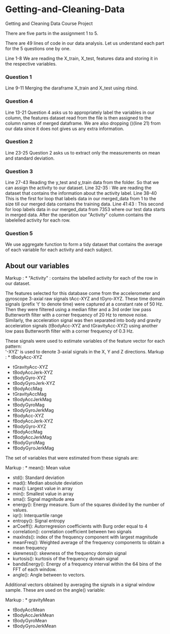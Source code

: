 # Getting-and-Cleaning-Data
Getting and Cleaning Data Course Project

There are five parts in the assignment 1 to 5.

There are 49 lines of code in our data analysis. Let us understand each part for the 5 questions one by one.

Line 1-8
We are reading the X_train, X_test, features data and storing it in the respective variables.

### Question 1
Line 9-11
Merging the daraframe X_train and X_test using rbind.

### Question 4
Line 13-21
Question 4 asks us to appropriately label the variables in our column, the features dataset read from the file
is then assigned to the column names of merged dataframe. We are also dropping ()(line 21) from our data since it does
not gives us any extra information.

### Question 2
Line 23-25
Question 2 asks us to extract only the measurements on mean and standard deviation.

### Question 3
Line 27-43
Reading the y_test and y_train data from the folder. So that we can assign the activity to our dataset.
Line 32-35 : We are reading the dataset that contains the information about the activity label.
Line 38-40 This is the first for loop that labels data in our merged_data from 1 to the size till our merged data contains
the training data.
Line 41:43 : This second for loop labels data in our merged_data from 7353 where our test data starts in merged data.
After the operation our "Activity" column contains the labelelled activity for each row.


### Question 5
We use aggregate function to form a tidy dataset that contains the average of each variable for each activity and each subject.

## About our variables
Markup : * "Activity" : contains the labelled activity for each of the row in our dataset.

The features selected for this database come from the accelerometer and gyroscope 3-axial raw signals tAcc-XYZ and tGyro-XYZ. These time domain signals (prefix 't' to denote time) were captured at a constant rate of 50 Hz. Then they were filtered using a median filter and a 3rd order low pass Butterworth filter with a corner frequency of 20 Hz to remove noise. Similarly, the acceleration signal was then separated into body and gravity acceleration signals (tBodyAcc-XYZ and tGravityAcc-XYZ) using another low pass Butterworth filter with a corner frequency of 0.3 Hz. 


These signals were used to estimate variables of the feature vector for each pattern:  
'-XYZ' is used to denote 3-axial signals in the X, Y and Z directions.
Markup : * tBodyAcc-XYZ
* tGravityAcc-XYZ
* tBodyAccJerk-XYZ
* tBodyGyro-XYZ
* tBodyGyroJerk-XYZ
* tBodyAccMag
* tGravityAccMag
* tBodyAccJerkMag
* tBodyGyroMag
* tBodyGyroJerkMag
* fBodyAcc-XYZ
* fBodyAccJerk-XYZ
* fBodyGyro-XYZ
* fBodyAccMag
* fBodyAccJerkMag
* fBodyGyroMag
* fBodyGyroJerkMag
 

The set of variables that were estimated from these signals are: 

Markup : * mean(): Mean value
* std(): Standard deviation
* mad(): Median absolute deviation 
* max(): Largest value in array
* min(): Smallest value in array
* sma(): Signal magnitude area
* energy(): Energy measure. Sum of the squares divided by the number of values. 
* iqr(): Interquartile range 
* entropy(): Signal entropy
* arCoeff(): Autorregresion coefficients with Burg order equal to 4
* correlation(): correlation coefficient between two signals
* maxInds(): index of the frequency component with largest magnitude
* meanFreq(): Weighted average of the frequency components to obtain a mean frequency
* skewness(): skewness of the frequency domain signal 
* kurtosis(): kurtosis of the frequency domain signal 
* bandsEnergy(): Energy of a frequency interval within the 64 bins of the FFT of each window.
* angle(): Angle between to vectors.

Additional vectors obtained by averaging the signals in a signal window sample. These are used on the angle() variable:

Markup : * gravityMean
* tBodyAccMean
* tBodyAccJerkMean
* tBodyGyroMean
* tBodyGyroJerkMean


